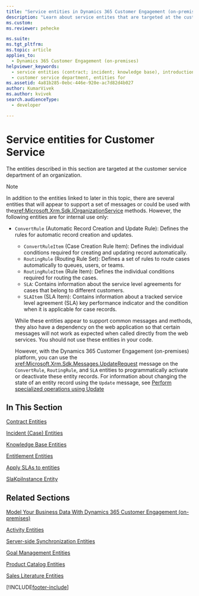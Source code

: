 ```yaml
---
title: "Service entities in Dynamics 365 Customer Engagement (on-premises)(Developer Guide for Dynamics 365 Customer Engagement (on-premises)) | MicrosoftDocs"
description: "Learn about service entites that are targeted at the customer service department of an organization."
ms.custom: 
ms.reviewer: pehecke

ms.suite: 
ms.tgt_pltfrm: 
ms.topic: article
applies_to: 
  - Dynamics 365 Customer Engagement (on-premises)
helpviewer_keywords: 
  - service entities (contract; incident; knowledge base), introduction
  - customer service department, entities for
ms.assetid: 4a81b285-0ebc-446e-920e-ac7d82d4b027
author: KumarVivek
ms.author: kvivek
search.audienceType: 
  - developer

---
```

# Service entities for Customer Service

The entities described in this section are targeted at the customer service department of an organization.  
  
> [!NOTE]
>  In addition to the entities linked to later in this topic, there are several entities that will appear to support a set of messages or could be used with the<xref:Microsoft.Xrm.Sdk.IOrganizationService> methods. However, the following entities are for internal use only:  
> 
> - `ConvertRule` (Automatic Record Creation and Update Rule): Defines the rules for automatic record creation and updates.  
>   -   `ConvertRuleItem` (Case Creation Rule Item): Defines the individual conditions required for creating and updating record automatically.  
>   -   `RoutingRule` (Routing Rule Set): Defines a set of rules to route cases automatically to queues, users, or teams.  
>   -   `RoutingRuleItem` (Rule Item): Defines the individual conditions required for routing the cases.  
>   -   `SLA`: Contains information about the service level agreements for cases that belong to different customers.  
>   -   `SLAItem` (SLA Item): Contains information about a tracked service level agreement (SLA) key performance indicator and the condition when it is applicable for case records.  
> 
>   While these entities appear to support common messages and methods, they also have a dependency on the web application so that certain messages will not work as expected when called directly from the web services. You should not use these entities in your code.  
> 
>   However, with the Dynamics 365 Customer Engagement (on-premises) platform, you can use the <xref:Microsoft.Xrm.Sdk.Messages.UpdateRequest> message on the `ConvertRule`, `RoutingRule`, and `SLA` entities to programmatically activate or deactivate these entity records. For information about changing the state of an entity record using the `Update` message, see [Perform specialized operations using Update](/powerapps/developer/data-platform/special-update-operation-behavior)  
  
## In This Section  
 [Contract Entities](contract-entities.md)  
  
 [Incident (Case) Entities](incident-case-entities.md)  
  
 [Knowledge Base Entities](knowledge-management-entities.md)  
  
 [Entitlement Entities](entitlement-entities.md)  
  
 [Apply SLAs to entities](apply-slas-entities.md)  
  
 [SlaKpiInstance Entity](entities/slakpiinstance.md)  
  
## Related Sections  
 [Model Your Business Data With Dynamics 365 Customer Engagement (on-premises)](model-business-data.md)  
  
 [Activity Entities](activity-entities.md)  
  
 [Server-side Synchronization Entities](server-side-synchronization-entities.md)  
  
 [Goal Management Entities](goal-management-entities.md)  
  
 [Product Catalog Entities](product-catalog-entities.md)  
  
 [Sales Literature Entities](sales-literature-entities.md)


[!INCLUDE[footer-include](../../../includes/footer-banner.md)]
